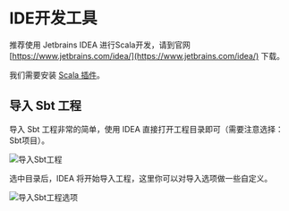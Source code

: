 # IDE开发工具

推荐使用 Jetbrains IDEA 进行Scala开发，请到官网 [https://www.jetbrains.com/idea/](https://www.jetbrains.com/idea/) 下载。

我们需要安装 [Scala 插件](http://plugins.jetbrains.com/plugin/1347-scala)。

## 导入 Sbt 工程

导入 Sbt 工程非常的简单，使用 IDEA 直接打开工程目录即可（需要注意选择：Sbt项目）。

![导入Sbt工程](.../01.2.1.png)

选中目录后，IDEA 将开始导入工程，这里你可以对导入选项做一些自定义。

![导入Sbt工程选项](.../01.2.2.png)
